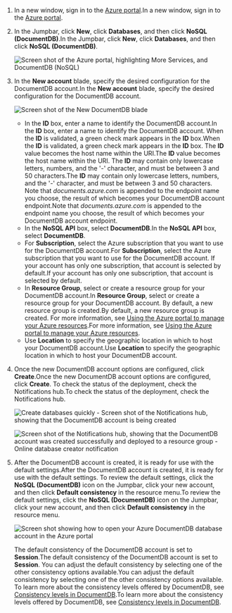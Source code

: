 1. <span data-ttu-id="fc3e3-101">In a new window, sign in to the [Azure portal](https://portal.azure.com/).</span><span class="sxs-lookup"><span data-stu-id="fc3e3-101">In a new window, sign in to the [Azure portal](https://portal.azure.com/).</span></span>
2. <span data-ttu-id="fc3e3-102">In the Jumpbar, click **New**, click **Databases**, and then click **NoSQL (DocumentDB)**.</span><span class="sxs-lookup"><span data-stu-id="fc3e3-102">In the Jumpbar, click **New**, click **Databases**, and then click **NoSQL (DocumentDB)**.</span></span>
   
   ![Screen shot of the Azure portal, highlighting More Services, and DocumentDB (NoSQL)](https://docstestmedia1.blob.core.windows.net/azure-media/includes/media/documentdb-create-dbaccount/create-nosql-db-databases-json-tutorial-1.png)  
3. <span data-ttu-id="fc3e3-104">In the **New account** blade, specify the desired configuration for the DocumentDB account.</span><span class="sxs-lookup"><span data-stu-id="fc3e3-104">In the **New account** blade, specify the desired configuration for the DocumentDB account.</span></span>
   
    ![Screen shot of the New DocumentDB blade](https://docstestmedia1.blob.core.windows.net/azure-media/includes/media/documentdb-create-dbaccount/create-nosql-db-databases-json-tutorial-2.png)
   
   * <span data-ttu-id="fc3e3-106">In the **ID** box, enter a name to identify the DocumentDB account.</span><span class="sxs-lookup"><span data-stu-id="fc3e3-106">In the **ID** box, enter a name to identify the DocumentDB account.</span></span>  <span data-ttu-id="fc3e3-107">When the **ID** is validated, a green check mark appears in the **ID** box.</span><span class="sxs-lookup"><span data-stu-id="fc3e3-107">When the **ID** is validated, a green check mark appears in the **ID** box.</span></span> <span data-ttu-id="fc3e3-108">The **ID** value becomes the host name within the URI.</span><span class="sxs-lookup"><span data-stu-id="fc3e3-108">The **ID** value becomes the host name within the URI.</span></span> <span data-ttu-id="fc3e3-109">The **ID** may contain only lowercase letters, numbers, and the '-' character, and must be between 3 and 50 characters.</span><span class="sxs-lookup"><span data-stu-id="fc3e3-109">The **ID** may contain only lowercase letters, numbers, and the '-' character, and must be between 3 and 50 characters.</span></span> <span data-ttu-id="fc3e3-110">Note that *documents.azure.com* is appended to the endpoint name you choose, the result of which becomes your DocumentDB account endpoint.</span><span class="sxs-lookup"><span data-stu-id="fc3e3-110">Note that *documents.azure.com* is appended to the endpoint name you choose, the result of which becomes your DocumentDB account endpoint.</span></span>
   * <span data-ttu-id="fc3e3-111">In the **NoSQL API** box, select **DocumentDB**.</span><span class="sxs-lookup"><span data-stu-id="fc3e3-111">In the **NoSQL API** box, select **DocumentDB**.</span></span>  
   * <span data-ttu-id="fc3e3-112">For **Subscription**, select the Azure subscription that you want to use for the DocumentDB account.</span><span class="sxs-lookup"><span data-stu-id="fc3e3-112">For **Subscription**, select the Azure subscription that you want to use for the DocumentDB account.</span></span> <span data-ttu-id="fc3e3-113">If your account has only one subscription, that account is selected by default.</span><span class="sxs-lookup"><span data-stu-id="fc3e3-113">If your account has only one subscription, that account is selected by default.</span></span>
   * <span data-ttu-id="fc3e3-114">In **Resource Group**, select or create a resource group for your DocumentDB account.</span><span class="sxs-lookup"><span data-stu-id="fc3e3-114">In **Resource Group**, select or create a resource group for your DocumentDB account.</span></span>  <span data-ttu-id="fc3e3-115">By default, a new resource group is created.</span><span class="sxs-lookup"><span data-stu-id="fc3e3-115">By default, a new resource group is created.</span></span> <span data-ttu-id="fc3e3-116">For more information, see [Using the Azure portal to manage your Azure resources](../articles/azure-portal/resource-group-portal.md).</span><span class="sxs-lookup"><span data-stu-id="fc3e3-116">For more information, see [Using the Azure portal to manage your Azure resources](../articles/azure-portal/resource-group-portal.md).</span></span>
   * <span data-ttu-id="fc3e3-117">Use **Location** to specify the geographic location in which to host your DocumentDB account.</span><span class="sxs-lookup"><span data-stu-id="fc3e3-117">Use **Location** to specify the geographic location in which to host your DocumentDB account.</span></span> 
4. <span data-ttu-id="fc3e3-118">Once the new DocumentDB account options are configured, click **Create**.</span><span class="sxs-lookup"><span data-stu-id="fc3e3-118">Once the new DocumentDB account options are configured, click **Create**.</span></span> <span data-ttu-id="fc3e3-119">To check the status of the deployment, check the Notifications hub.</span><span class="sxs-lookup"><span data-stu-id="fc3e3-119">To check the status of the deployment, check the Notifications hub.</span></span>  
   
   ![Create databases quickly - Screen shot of the Notifications hub, showing that the DocumentDB account is being created](https://docstestmedia1.blob.core.windows.net/azure-media/includes/media/documentdb-create-dbaccount/create-nosql-db-databases-json-tutorial-4.png)  
   
   ![Screen shot of the Notifications hub, showing that the DocumentDB account was created successfully and deployed to a resource group - Online database creator notification](https://docstestmedia1.blob.core.windows.net/azure-media/includes/media/documentdb-create-dbaccount/create-nosql-db-databases-json-tutorial-5.png)
5. <span data-ttu-id="fc3e3-122">After the DocumentDB account is created, it is ready for use with the default settings.</span><span class="sxs-lookup"><span data-stu-id="fc3e3-122">After the DocumentDB account is created, it is ready for use with the default settings.</span></span> <span data-ttu-id="fc3e3-123">To review the default settings, click the **NoSQL (DocumentDB)** icon on the Jumpbar, click your new account, and then click **Default consistency** in the resource menu.</span><span class="sxs-lookup"><span data-stu-id="fc3e3-123">To review the default settings, click the **NoSQL (DocumentDB)** icon on the Jumpbar, click your new account, and then click **Default consistency** in the resource menu.</span></span>

   ![Screen shot showing how to open your Azure DocumentDB database account in the Azure portal](https://docstestmedia1.blob.core.windows.net/azure-media/includes/media/documentdb-create-dbaccount/azure-documentdb-database-open-account-portal.png)  

   <span data-ttu-id="fc3e3-125">The default consistency of the DocumentDB account is set to **Session**.</span><span class="sxs-lookup"><span data-stu-id="fc3e3-125">The default consistency of the DocumentDB account is set to **Session**.</span></span>  <span data-ttu-id="fc3e3-126">You can adjust the default consistency by selecting one of the other consistency options available.</span><span class="sxs-lookup"><span data-stu-id="fc3e3-126">You can adjust the default consistency by selecting one of the other consistency options available.</span></span> <span data-ttu-id="fc3e3-127">To learn more about the consistency levels offered by DocumentDB, see [Consistency levels in DocumentDB](../articles/documentdb/documentdb-consistency-levels.md).</span><span class="sxs-lookup"><span data-stu-id="fc3e3-127">To learn more about the consistency levels offered by DocumentDB, see [Consistency levels in DocumentDB](../articles/documentdb/documentdb-consistency-levels.md).</span></span>

[How to: Create a DocumentDB account]: #Howto
[Next steps]: #NextSteps
[documentdb-manage]:../articles/documentdb/documentdb-manage.md





